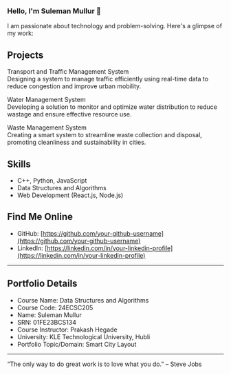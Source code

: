 ### Hello, I'm Suleman Mullur 👋

I am passionate about technology and problem-solving. Here's a glimpse of my work:

## Projects

Transport and Traffic Management System  
Designing a system to manage traffic efficiently using real-time data to reduce congestion and improve urban mobility.

Water Management System  
Developing a solution to monitor and optimize water distribution to reduce wastage and ensure effective resource use.

Waste Management System  
Creating a smart system to streamline waste collection and disposal, promoting cleanliness and sustainability in cities.

## Skills

- C++, Python, JavaScript  
- Data Structures and Algorithms  
- Web Development (React.js, Node.js)

## Find Me Online

- GitHub: [https://github.com/your-github-username](https://github.com/your-github-username)  
- LinkedIn: [https://linkedin.com/in/your-linkedin-profile](https://linkedin.com/in/your-linkedin-profile)

---

## Portfolio Details

- Course Name: Data Structures and Algorithms  
- Course Code: 24ECSC205  
- Name: Suleman Mullur  
- SRN: 01FE23BCS134  
- Course Instructor: Prakash Hegade  
- University: KLE Technological University, Hubli  
- Portfolio Topic/Domain: Smart City Layout  

---

“The only way to do great work is to love what you do.” – Steve Jobs